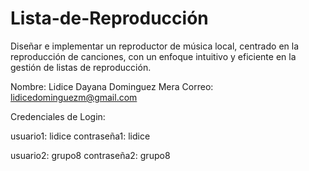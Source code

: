 # Lista-de-Reproducción
Diseñar e implementar un reproductor de música local, centrado en la reproducción de canciones, con un enfoque intuitivo y eficiente en la gestión de listas de reproducción. 

Nombre: 
Lidice Dayana Dominguez Mera
Correo: 
lidicedominguezm@gmail.com

Credenciales de Login:

usuario1: 
lidice
contraseña1: 
lidice

usuario2: 
grupo8
contraseña2: 
grupo8
